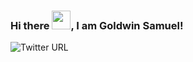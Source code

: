 ### Hi there <!--👋--><img src="https://raw.githubusercontent.com/MartinHeinz/MartinHeinz/master/wave.gif" width="30px">, I am Goldwin Samuel!

<img alt="Twitter URL" src="https://img.shields.io/twitter/url?url=https%3A%2F%2Ftwitter.com%2Fgoldwin_samuel_&style=social&label=Follow%20me%20on%20Twitter">
<!--
**GoldwinSamuel/GoldwinSamuel** is a ✨ _special_ ✨ repository because its `README.md` (this file) appears on your GitHub profile.

Here are some ideas to get you started:

- 🔭 I’m currently working on ...
- 🌱 I’m currently learning ...
- 👯 I’m looking to collaborate on ...
- 🤔 I’m looking for help with ...
- 💬 Ask me about ...
- 📫 How to reach me: ...
- 😄 Pronouns: ...
- ⚡ Fun fact: ...
-->
